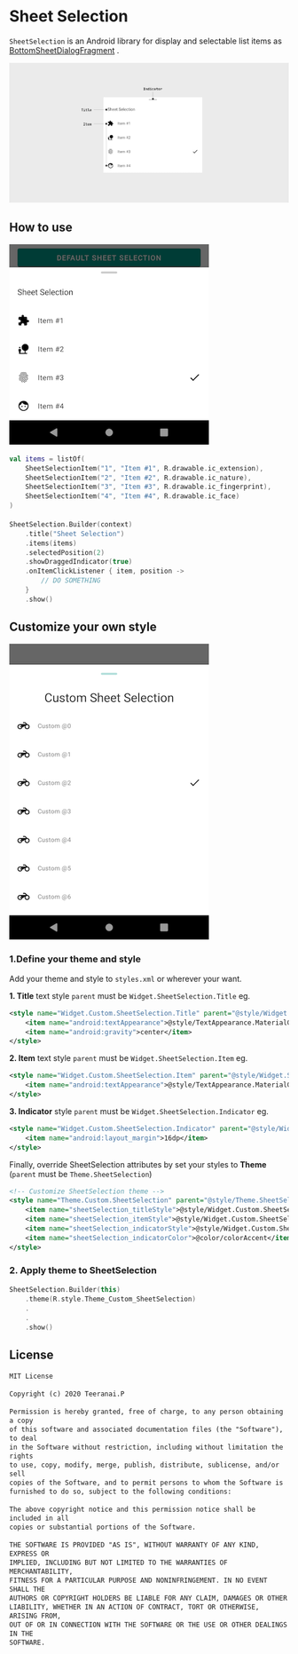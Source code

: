 # Sheet Selection
`SheetSelection` is an Android library for display and selectable list items as [BottomSheetDialogFragment](https://developer.android.com/reference/com/google/android/material/bottomsheet/BottomSheetDialogFragment) .

![Sheet Selection](screenshot/component.png)

## How to use
![Sheet Selection](screenshot/ss_1.png)

``` kotlin
val items = listOf(
    SheetSelectionItem("1", "Item #1", R.drawable.ic_extension),
    SheetSelectionItem("2", "Item #2", R.drawable.ic_nature),
    SheetSelectionItem("3", "Item #3", R.drawable.ic_fingerprint),
    SheetSelectionItem("4", "Item #4", R.drawable.ic_face)
)

SheetSelection.Builder(context)
    .title("Sheet Selection")
    .items(items)
    .selectedPosition(2)
    .showDraggedIndicator(true)
    .onItemClickListener { item, position -> 
        // DO SOMETHING
    }
    .show()
```
## Customize your own style
![Sheet Selection](screenshot/ss_2.png)

### 1.Define your theme and style
Add your theme and style to `styles.xml` or wherever your want.

**1. Title** text style `parent` must be `Widget.SheetSelection.Title` eg.
``` xml
<style name="Widget.Custom.SheetSelection.Title" parent="@style/Widget.SheetSelection.Title">
    <item name="android:textAppearance">@style/TextAppearance.MaterialComponents.Headline5</item>
    <item name="android:gravity">center</item>
</style>
```

**2. Item** text style `parent` must be `Widget.SheetSelection.Item` eg.
``` xml
<style name="Widget.Custom.SheetSelection.Item" parent="@style/Widget.SheetSelection.Item">
    <item name="android:textAppearance">@style/TextAppearance.MaterialComponents.Caption</item>
</style>
```

**3. Indicator** style `parent` must be `Widget.SheetSelection.Indicator` eg.
``` xml
<style name="Widget.Custom.SheetSelection.Indicator" parent="@style/Widget.SheetSelection.Indicator">
    <item name="android:layout_margin">16dp</item>
</style>
```

Finally, override SheetSelection attributes by set your styles to **Theme** (`parent` must be `Theme.SheetSelection`)
``` xml
<!-- Customize SheetSelection theme -->
<style name="Theme.Custom.SheetSelection" parent="@style/Theme.SheetSelection">
    <item name="sheetSelection_titleStyle">@style/Widget.Custom.SheetSelection.Title</item>
    <item name="sheetSelection_itemStyle">@style/Widget.Custom.SheetSelection.Item</item>
    <item name="sheetSelection_indicatorStyle">@style/Widget.Custom.SheetSelection.Indicator</item>
    <item name="sheetSelection_indicatorColor">@color/colorAccent</item>
</style>
```

### 2. Apply theme to SheetSelection
``` kotlin
SheetSelection.Builder(this)
    .theme(R.style.Theme_Custom_SheetSelection)
    .
    .
    .show()
```

## License
```
MIT License

Copyright (c) 2020 Teeranai.P

Permission is hereby granted, free of charge, to any person obtaining a copy
of this software and associated documentation files (the "Software"), to deal
in the Software without restriction, including without limitation the rights
to use, copy, modify, merge, publish, distribute, sublicense, and/or sell
copies of the Software, and to permit persons to whom the Software is
furnished to do so, subject to the following conditions:

The above copyright notice and this permission notice shall be included in all
copies or substantial portions of the Software.

THE SOFTWARE IS PROVIDED "AS IS", WITHOUT WARRANTY OF ANY KIND, EXPRESS OR
IMPLIED, INCLUDING BUT NOT LIMITED TO THE WARRANTIES OF MERCHANTABILITY,
FITNESS FOR A PARTICULAR PURPOSE AND NONINFRINGEMENT. IN NO EVENT SHALL THE
AUTHORS OR COPYRIGHT HOLDERS BE LIABLE FOR ANY CLAIM, DAMAGES OR OTHER
LIABILITY, WHETHER IN AN ACTION OF CONTRACT, TORT OR OTHERWISE, ARISING FROM,
OUT OF OR IN CONNECTION WITH THE SOFTWARE OR THE USE OR OTHER DEALINGS IN THE
SOFTWARE.
```